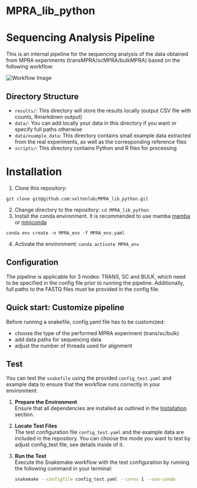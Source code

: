 # MPRA_lib_python

# Sequencing Analysis Pipeline

This is an internal pipeline for the sequencing analysis of the data obtained from MPRA experiments (transMPRA/scMPRA/bulkMPRA) based on the following workflow:

![Workflow Image](path/to/workflow_image.png)

## Directory Structure

- `results/`: This directory will store the results locally (output CSV file with counts, Rmarkdown output)
- `data/`: You can add locally your data in this directory if you want or specify full paths otherwise
- `data/example_data`: This directory contains small example data extracted from the real experiments, as well as the corresponding reference files
- `scripts/`: This directory contains Python and R files for processing


# Installation

1. Clone this repository:
```shell
git clone git@github.com:veltenlab/MPRA_lib_python.git
```
2. Change directory to the repository: `cd MPRA_lib_python`
3. Install the conda environment. It is recommended to use mamba [mamba](https://mamba.readthedocs.io/en/latest/index.html) or [miniconda](https://docs.anaconda.com/miniconda/miniconda-install/)

```shell
conda env create -n MPRA_env -f MPRA_env.yaml 
```
4. Activate the environment: `conda activate MPRA_env`

## Configuration

The pipeline is applicable for 3 modes: TRANS, SC and BULK, which need to be specified in the config file prior to running the pipeline. Additionally, full paths to the FASTQ files must be provided in the config file.

## Quick start: Customize pipeline

Before running a snakefile, config.yaml file has to be customized:
- choose the type of the performed MPRA experiment (trans/sc/bulk)
- add data paths for sequencing data
- adjust the number of threads used for alignment

## Test

You can test the `snakefile` using the provided `config_test.yaml` and example data to ensure that the workflow runs correctly in your environment.

1. **Prepare the Environment**  
   Ensure that all dependencies are installed as outlined in the [Installation](#installation) section.

2. **Locate Test Files**  
   The test configuration file `config_test.yaml` and the example data are included in the repository.
   You can choose the mode you want to test by adjust config_test file, see details inside of it.

3. **Run the Test**  
   Execute the Snakemake workflow with the test configuration by running the following command in your terminal:

   ```bash
   snakemake --configfile config_test.yaml --cores 1 --use-conda







